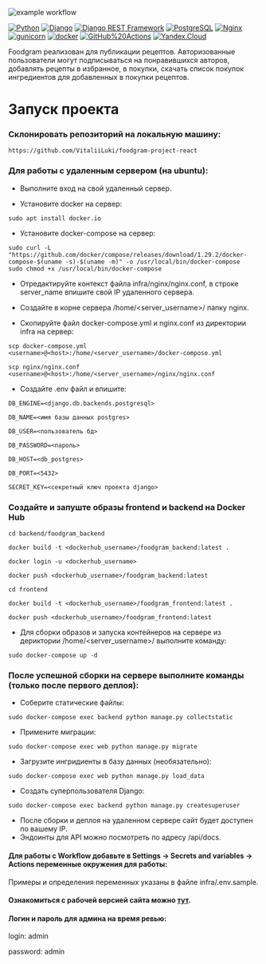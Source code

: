 ![example workflow](https://github.com/VitaliiLuki/foodgram-project-react/actions/workflows/foodgram_workflow.yaml/badge.svg)

[![Python](https://img.shields.io/badge/-Python-464646?style=flat-square&logo=Python)](https://www.python.org/)
[![Django](https://img.shields.io/badge/-Django-464646?style=flat-square&logo=Django)](https://www.djangoproject.com/)
[![Django REST Framework](https://img.shields.io/badge/-Django%20REST%20Framework-464646?style=flat-square&logo=Django%20REST%20Framework)](https://www.django-rest-framework.org/)
[![PostgreSQL](https://img.shields.io/badge/-PostgreSQL-464646?style=flat-square&logo=PostgreSQL)](https://www.postgresql.org/)
[![Nginx](https://img.shields.io/badge/-NGINX-464646?style=flat-square&logo=NGINX)](https://nginx.org/ru/)
[![gunicorn](https://img.shields.io/badge/-gunicorn-464646?style=flat-square&logo=gunicorn)](https://gunicorn.org/)
[![docker](https://img.shields.io/badge/-Docker-464646?style=flat-square&logo=docker)](https://www.docker.com/)
[![GitHub%20Actions](https://img.shields.io/badge/-GitHub%20Actions-464646?style=flat-square&logo=GitHub%20actions)](https://github.com/features/actions)
[![Yandex.Cloud](https://img.shields.io/badge/-Yandex.Cloud-464646?style=flat-square&logo=Yandex.Cloud)](https://cloud.yandex.ru/)

Foodgram реализован для публикации рецептов. Авторизованные пользователи могут подписываться на понравившихся авторов, добавлять рецепты в избранное, в покупки, скачать список покупок ингредиентов для добавленных в покупки рецептов.

# Запуск проекта

### Склонировать репозиторий на локальную машину:

```
https://github.com/VitaliiLuki/foodgram-project-react
```

### Для работы с удаленным сервером (на ubuntu):

* Выполните вход на свой удаленный сервер.

* Установите docker на сервер:

```
sudo apt install docker.io 
```

* Установите docker-compose на сервер:

```
sudo curl -L "https://github.com/docker/compose/releases/download/1.29.2/docker-compose-$(uname -s)-$(uname -m)" -o /usr/local/bin/docker-compose
sudo chmod +x /usr/local/bin/docker-compose
```

* Отредактируйте контекст файла infra/nginx/nginx.conf, в строке server_name впишите свой IP удаленного сервера.

* Создайте в корне сервера /home/<server_username>/ папку nginx.
* Скопируйте файл docker-compose.yml и nginx.conf из директории infra на сервер:

```
scp docker-compose.yml <username>@<host>:/home/<server_username>/docker-compose.yml
```
  
```  
scp nginx/nginx.conf <username>@<host>:/home/<server_username>/nginx/nginx.conf
```
  
* Cоздайте .env файл и впишите:

```
DB_ENGINE=<django.db.backends.postgresql>

DB_NAME=<имя базы данных postgres>

DB_USER=<пользователь бд>

DB_PASSWORD=<пароль>

DB_HOST=<db_postgres>

DB_PORT=<5432>

SECRET_KEY=<секретный ключ проекта django>
```
  
### Создайте и запуште образы frontend и backend на Docker Hub
  
```
cd backend/foodgram_backend
```
```
docker build -t <dockerhub_username>/foodgram_backend:latest .
```
```
docker login -u <dockerhub_username> 
```
```
docker push <dockerhub_username>/foodgram_backend:latest 
```

```
cd frontend
```
```
docker build -t <dockerhub_username>/foodgram_frontend:latest .
```
```
docker push <dockerhub_username>/foodgram_frontend:latest 
```

* Для сборки образов и запуска контейнеров на сервере из дериктории /home/<server_username>/ выполните команду:

```
sudo docker-compose up -d
```

### После успешной сборки на сервере выполните команды (только после первого деплоя):

* Соберите статические файлы:

```
sudo docker-compose exec backend python manage.py collectstatic
```

* Примените миграции:

```
sudo docker-compose exec web python manage.py migrate
```

* Загрузите ингридиенты в базу данных (необязательно):

```
sudo docker-compose exec web python manage.py load_data
```

* Создать суперпользователя Django:

```
sudo docker-compose exec backend python manage.py createsuperuser
```

* После сборки и деплоя на удаленном сервере сайт будет доступен по вашему IP.
* Эндоинты для API можно посмотреть по адресу /api/docs.


#### Для работы с Workflow добавьте в Settings -> Secrets and variables -> Actions переменные окружения для работы:

Примеры и определения переменных указаны в файле infra/.env.sample.



#### Ознакомиться с рабочей версией сайта можно [тут](http://158.160.55.187/).

#### Логин и пароль для админа на время ревью:
login: admin

password: admin
